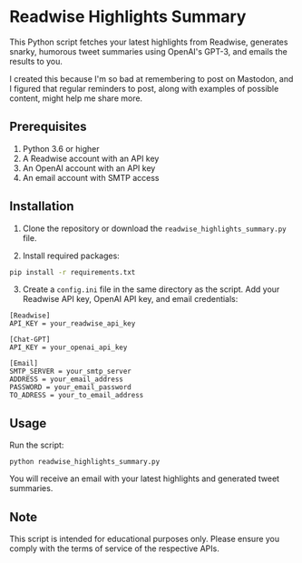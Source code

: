 # Readwise Highlights Summary

This Python script fetches your latest highlights from Readwise, generates snarky, humorous tweet summaries using OpenAI's GPT-3, and emails the results to you.

I created this because I'm so bad at remembering to post on Mastodon, and I figured that regular reminders to post, along with examples of possible content, might help me share more.

## Prerequisites

1. Python 3.6 or higher
2. A Readwise account with an API key
3. An OpenAI account with an API key
4. An email account with SMTP access

## Installation

1. Clone the repository or download the `readwise_highlights_summary.py` file.

2. Install required packages:

```bash
pip install -r requirements.txt
```


3. Create a `config.ini` file in the same directory as the script. Add your Readwise API key, OpenAI API key, and email credentials:

```
[Readwise]
API_KEY = your_readwise_api_key

[Chat-GPT]
API_KEY = your_openai_api_key

[Email]
SMTP_SERVER = your_smtp_server
ADDRESS = your_email_address
PASSWORD = your_email_password
TO_ADRESS = your_to_email_address
```



## Usage

Run the script:

```
python readwise_highlights_summary.py
```


You will receive an email with your latest highlights and generated tweet summaries.

## Note

This script is intended for educational purposes only. Please ensure you comply with the terms of service of the respective APIs.
